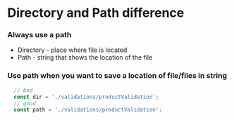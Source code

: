 # Directory and Path difference

### **Always use a path**

* Directory - place where file is located
* Path - string that shows the location of the file

### Use path when you want to save a location of file/files in string

```typescript
  // bad
  const dir = './validations/productValidation';
  // good
  const path = './validations/productValidation';
```
